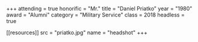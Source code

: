 +++
attending = true
honorific = "Mr."
title     = "Daniel Priatko"
year      = "1980"
award     = "Alumni"
category  = "Military Service"
class     = 2018
headless  = true

[[resources]]
  src  = "priatko.jpg"
  name = "headshot"
+++
